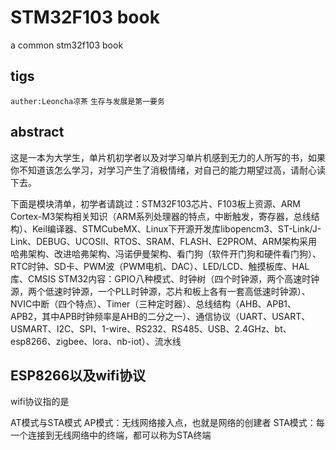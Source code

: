 # STM32F103 book
a common stm32f103 book
## tigs
`auther:Leoncha凉茶`
`生存与发展是第一要务`


## abstract
这是一本为大学生，单片机初学者以及对学习单片机感到无力的人所写的书，如果你不知道该怎么学习，对学习产生了消极情绪，对自己的能力期望过高，请耐心读下去。

下面是模块清单，初学者请跳过：STM32F103芯片、F103板上资源、ARM Cortex-M3架构相关知识（ARM系列处理器的特点，中断触发，寄存器，总线结构）、Keil编译器、STMCubeMX、Linux下开源开发库libopencm3、ST-Link/J-Link、DEBUG、UCOSII、RTOS、SRAM、FLASH、E2PROM、ARM架构采用哈弗架构、改进哈弗架构、冯诺伊曼架构、看门狗（软件开门狗和硬件看门狗）、RTC时钟、SD卡、PWM波（PWM电机、DAC）、LED/LCD、触摸板库、HAL库、CMSIS
STM32内容：GPIO八种模式、时钟树（四个时钟源，两个高速时钟源，两个低速时钟源，一个PLL时钟源，芯片和板上各有一套高低速时钟源）、NVIC中断（四个特点）、Timer（三种定时器）、总线结构（AHB、APB1、APB2，其中APB时钟频率是AHB的二分之一）、通信协议（UART、USART、USMART、I2C、SPI、1-wire、RS232、RS485、USB、2.4GHz、bt、esp8266、zigbee、lora、nb-iot）、流水线

## ESP8266以及wifi协议
wifi协议指的是

AT模式与STA模式
AP模式：无线网络接入点，也就是网络的创建者
STA模式：每一个连接到无线网络中的终端，都可以称为STA终端


